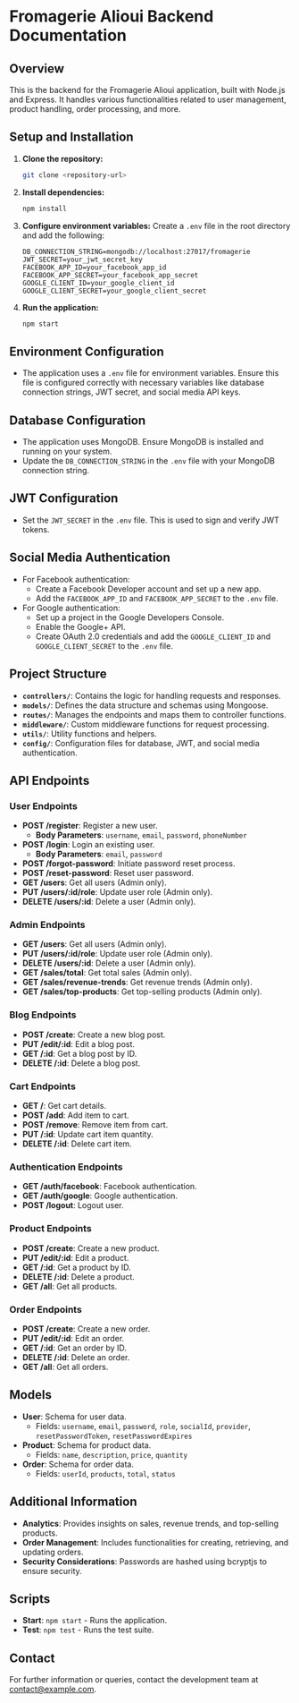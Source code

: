 # Fromagerie Alioui Backend Documentation

## Overview
This is the backend for the Fromagerie Alioui application, built with Node.js and Express. It handles various functionalities related to user management, product handling, order processing, and more.

## Setup and Installation
1. **Clone the repository:**
   ```bash
   git clone <repository-url>
   ```
2. **Install dependencies:**
   ```bash
   npm install
   ```
3. **Configure environment variables:**
   Create a `.env` file in the root directory and add the following:
   ```
   DB_CONNECTION_STRING=mongodb://localhost:27017/fromagerie
   JWT_SECRET=your_jwt_secret_key
   FACEBOOK_APP_ID=your_facebook_app_id
   FACEBOOK_APP_SECRET=your_facebook_app_secret
   GOOGLE_CLIENT_ID=your_google_client_id
   GOOGLE_CLIENT_SECRET=your_google_client_secret
   ```
4. **Run the application:**
   ```bash
   npm start
   ```

## Environment Configuration
- The application uses a `.env` file for environment variables. Ensure this file is configured correctly with necessary variables like database connection strings, JWT secret, and social media API keys.

## Database Configuration
- The application uses MongoDB. Ensure MongoDB is installed and running on your system.
- Update the `DB_CONNECTION_STRING` in the `.env` file with your MongoDB connection string.

## JWT Configuration
- Set the `JWT_SECRET` in the `.env` file. This is used to sign and verify JWT tokens.

## Social Media Authentication
- For Facebook authentication:
  - Create a Facebook Developer account and set up a new app.
  - Add the `FACEBOOK_APP_ID` and `FACEBOOK_APP_SECRET` to the `.env` file.
- For Google authentication:
  - Set up a project in the Google Developers Console.
  - Enable the Google+ API.
  - Create OAuth 2.0 credentials and add the `GOOGLE_CLIENT_ID` and `GOOGLE_CLIENT_SECRET` to the `.env` file.

## Project Structure
- **`controllers/`**: Contains the logic for handling requests and responses.
- **`models/`**: Defines the data structure and schemas using Mongoose.
- **`routes/`**: Manages the endpoints and maps them to controller functions.
- **`middleware/`**: Custom middleware functions for request processing.
- **`utils/`**: Utility functions and helpers.
- **`config/`**: Configuration files for database, JWT, and social media authentication.

## API Endpoints

### User Endpoints
- **POST /register**: Register a new user.
  - **Body Parameters**: `username`, `email`, `password`, `phoneNumber`
- **POST /login**: Login an existing user.
  - **Body Parameters**: `email`, `password`
- **POST /forgot-password**: Initiate password reset process.
- **POST /reset-password**: Reset user password.
- **GET /users**: Get all users (Admin only).
- **PUT /users/:id/role**: Update user role (Admin only).
- **DELETE /users/:id**: Delete a user (Admin only).

### Admin Endpoints
- **GET /users**: Get all users (Admin only).
- **PUT /users/:id/role**: Update user role (Admin only).
- **DELETE /users/:id**: Delete a user (Admin only).
- **GET /sales/total**: Get total sales (Admin only).
- **GET /sales/revenue-trends**: Get revenue trends (Admin only).
- **GET /sales/top-products**: Get top-selling products (Admin only).

### Blog Endpoints
- **POST /create**: Create a new blog post.
- **PUT /edit/:id**: Edit a blog post.
- **GET /:id**: Get a blog post by ID.
- **DELETE /:id**: Delete a blog post.

### Cart Endpoints
- **GET /**: Get cart details.
- **POST /add**: Add item to cart.
- **POST /remove**: Remove item from cart.
- **PUT /:id**: Update cart item quantity.
- **DELETE /:id**: Delete cart item.

### Authentication Endpoints
- **GET /auth/facebook**: Facebook authentication.
- **GET /auth/google**: Google authentication.
- **POST /logout**: Logout user.

### Product Endpoints
- **POST /create**: Create a new product.
- **PUT /edit/:id**: Edit a product.
- **GET /:id**: Get a product by ID.
- **DELETE /:id**: Delete a product.
- **GET /all**: Get all products.

### Order Endpoints
- **POST /create**: Create a new order.
- **PUT /edit/:id**: Edit an order.
- **GET /:id**: Get an order by ID.
- **DELETE /:id**: Delete an order.
- **GET /all**: Get all orders.

## Models
- **User**: Schema for user data.
  - Fields: `username`, `email`, `password`, `role`, `socialId`, `provider`, `resetPasswordToken`, `resetPasswordExpires`
- **Product**: Schema for product data.
  - Fields: `name`, `description`, `price`, `quantity`
- **Order**: Schema for order data.
  - Fields: `userId`, `products`, `total`, `status`

## Additional Information
- **Analytics**: Provides insights on sales, revenue trends, and top-selling products.
- **Order Management**: Includes functionalities for creating, retrieving, and updating orders.
- **Security Considerations**: Passwords are hashed using bcryptjs to ensure security.

## Scripts
- **Start**: `npm start` - Runs the application.
- **Test**: `npm test` - Runs the test suite.

## Contact
For further information or queries, contact the development team at [contact@example.com](mailto:contact@example.com).
